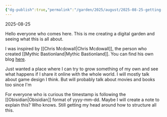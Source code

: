 ```yaml
---
{"dg-publish":true,"permalink":"/garden/2025/august/2025-08-25-getting-to-know-my-garden/"}
---
```


2025-08-25

Hello everyone who comes here. This is me creating a digital garden and seeing what this is all about.

I was inspired by [[Chris Mcdowall\|Chris Mcdowall]], the person who created [[Mythic Bastionland\|Mythic Bastionland]]. You can find his own blog [here](https://www.bastionland.com/).

Just wanted a place where I can try to grow something of my own and see what happens if I share it online with the whole world. I will mostly talk about game design I think. But will probably talk about movies and books too since I'm 

For everyone who is curious the timestamp is following the [[Obisidian\|Obisidian]] format of yyyy-mm-dd. Maybe I will create a note to explain this? Who knows. Still getting my head around how to structure all this.